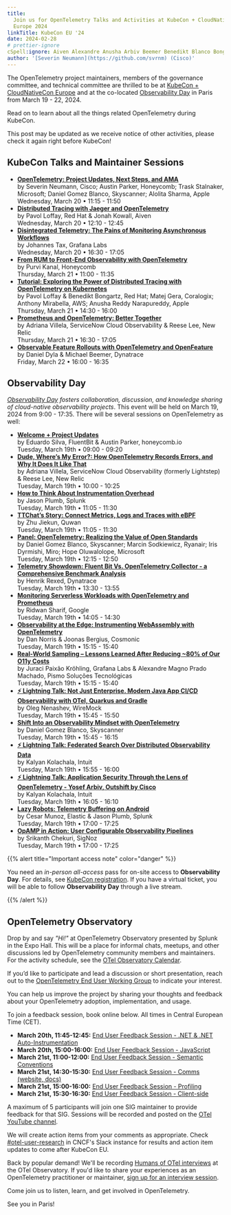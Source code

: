 ```yaml
---
title:
  Join us for OpenTelemetry Talks and Activities at KubeCon + CloudNativeCon
  Europe 2024
linkTitle: KubeCon EU '24
date: 2024-02-28
# prettier-ignore
cSpell:ignore: Aiven Alexandre Anusha Arbiv Beemer Benedikt Blanco Bongartz Chekuri Coralogix Cosmonic Dyrmishi Jiekun Joonas Kanal Kolachala Kowall Machado Magno Marcin Matej Mirabella Narapureddy Nenashev Oleg Oluwalolope Outshift Pismo Purvi Quwan Reddy Ridwan Rollouts Ryanair Skyscanner Sodkiewicz Soluções Srikanth Tecnológicas Yosef
author: '[Severin Neumann](https://github.com/svrnm) (Cisco)'
---
```


The OpenTelemetry project maintainers, members of the governance committee, and
technical committee are thrilled to be at [KubeCon + CloudNativeCon Europe][]
and at the co-located
[Observability Day](https://events.linuxfoundation.org/kubecon-cloudnativecon-europe/co-located-events/observability-day/)
in Paris from March 19 - 22, 2024.

Read on to learn about all the things related OpenTelemetry during KubeCon.

This post may be updated as we receive notice of other activities, please check
it again right before KubeCon!

## KubeCon Talks and Maintainer Sessions

- **[OpenTelemetry: Project Updates, Next Steps, and AMA](https://sched.co/1Yhf8)**<br>
  by Severin Neumann, Cisco; Austin Parker, Honeycomb; Trask Stalnaker,
  Microsoft; Daniel Gomez Blanco, Skyscanner; Alolita Sharma, Apple<br>
  Wednesday, March 20 • 11:15 - 11:50
- **[Distributed Tracing with Jaeger and OpenTelemetry](https://sched.co/1YhfT)**<br>
  by Pavol Loffay, Red Hat & Jonah Kowall, Aiven<br> Wednesday, March 20 •
  12:10 - 12:45
- **[Disintegrated Telemetry: The Pains of Monitoring Asynchronous Workflows](https://sched.co/1YeNV)**<br>
  by Johannes Tax, Grafana Labs<br> Wednesday, March 20 • 16:30 - 17:05
- **[From RUM to Front-End Observability with OpenTelemetry](https://sched.co/1YeOH)**<br>
  by Purvi Kanal, Honeycomb<br> Thursday, March 21 • 11:00 - 11:35
- **[Tutorial: Exploring the Power of Distributed Tracing with OpenTelemetry on Kubernetes](https://sched.co/1YePA)**<br>
  by Pavol Loffay & Benedikt Bongartz, Red Hat; Matej Gera, Coralogix; Anthony
  Mirabella, AWS; Anusha Reddy Narapureddy, Apple<br> Thursday, March 21 •
  14:30 - 16:00
- **[Prometheus and OpenTelemetry: Better Together](https://sched.co/1YePz)**<br>
  by Adriana Villela, ServiceNow Cloud Observability & Reese Lee, New Relic<br>
  Thursday, March 21 • 16:30 - 17:05
- **[Observable Feature Rollouts with OpenTelemetry and OpenFeature](https://sched.co/1YeSC)**<br>
  by Daniel Dyla & Michael Beemer, Dynatrace<br> Friday, March 22 • 16:00 -
  16:35

## Observability Day

_[Observability Day][] fosters collaboration, discussion, and knowledge sharing
of cloud-native observability projects_. This event will be held on March 19,
2024 from 9:00 - 17:35. There will be several sessions on OpenTelemetry as well:

- **[Welcome + Project Updates](https://sched.co/1YGT9)**<br> by Eduardo Silva,
  FluentBit & Austin Parker, honeycomb.io<br> Tuesday, March 19th • 09:00 -
  09:20
- **[Dude, Where’s My Error?: How OpenTelemetry Records Errors, and Why It Does It Like That](https://sched.co/1YFeM)**<br>
  by Adriana Villela, ServiceNow Cloud Observability (formerly Lightstep) &
  Reese Lee, New Relic<br> Tuesday, March 19th • 10:00 - 10:25
- **[How to Think About Instrumentation Overhead](https://sched.co/1YFfb)**<br>
  by Jason Plumb, Splunk<br> Tuesday, March 19th • 11:05 - 11:30
- **[TTChat’s Story: Connect Metrics, Logs and Traces with eBPF](https://sched.co/1YFfe)**<br>
  by Zhu Jiekun, Quwan<br> Tuesday, March 19th • 11:05 - 11:30
- **[Panel: OpenTelemetry: Realizing the Value of Open Standards](https://sched.co/1YFgW)**<br>
  by Daniel Gomez Blanco, Skyscanner; Marcin Sodkiewicz, Ryanair; Iris Dyrmishi,
  Miro; Hope Oluwalolope, Microsoft<br> Tuesday, March 19th • 12:15 - 12:50
- **[Telemetry Showdown: Fluent Bit Vs. OpenTelemetry Collector - a Comprehensive Benchmark Analysis](https://sched.co/1YFhI)**<br>
  by Henrik Rexed, Dynatrace<br> Tuesday, March 19th • 13:30 - 13:55
- **[Monitoring Serverless Workloads with OpenTelemetry and Prometheus](https://sched.co/1YFhh)**<br>
  by Ridwan Sharif, Google<br> Tuesday, March 19th • 14:05 - 14:30
- **[Observability at the Edge: Instrumenting WebAssembly with OpenTelemetry](https://sched.co/1YFik)**<br>
  by Dan Norris & Joonas Bergius, Cosmonic<br> Tuesday, March 19th • 15:15 -
  15:40
- **[Real-World Sampling – Lessons Learned After Reducing ~80% of Our O11y Costs](https://sched.co/1YFii)**<br>
  by Juraci Paixão Kröhling, Grafana Labs & Alexandre Magno Prado Machado, Pismo
  Soluções Tecnológicas<br> Tuesday, March 19th • 15:15 - 15:40
- **[⚡ Lightning Talk: Not Just Enterprise. Modern Java App CI/CD Observability with OTel, Quarkus and Gradle](https://sched.co/1YFin)**<br>
  by Oleg Nenashev, WireMock<br> Tuesday, March 19th • 15:45 - 15:50
- **[Shift Into an Observability Mindset with OpenTelemetry](https://sched.co/1YFjB)**<br>
  by Daniel Gomez Blanco, Skyscanner<br> Tuesday, March 19th • 15:45 - 16:15
- **[⚡ Lightning Talk: Federated Search Over Distributed Observability Data](https://sched.co/1YFjC)**<br>
  by Kalyan Kolachala, Intuit<br> Tuesday, March 19th • 15:55 - 16:00
- **[⚡ Lightning Talk: Application Security Through the Lens of OpenTelemetry - Yosef Arbiv, Outshift by Cisco](https://sched.co/1YFf5)**<br>
  by Kalyan Kolachala, Intuit<br> Tuesday, March 19th • 16:05 - 16:10
- **[Lazy Robots: Telemetry Buffering on Android](https://sched.co/1YFk3)**<br>
  by Cesar Munoz, Elastic & Jason Plumb, Splunk<br> Tuesday, March 19th •
  17:00 - 17:25
- **[OpAMP in Action: User Configurable Observability Pipelines](https://sched.co/1YFk6)**<br>
  by Srikanth Chekuri, SigNoz<br> Tuesday, March 19th • 17:00 - 17:25

{{% alert title="Important access note" color="danger" %}}

You need an _in-person all-access_ pass for on-site access to **Observability
Day**. For details, see [KubeCon registration][]. If you have a virtual ticket,
you will be able to follow **Observability Day** through a live stream.

[kubecon registration]:
  https://events.linuxfoundation.org/kubecon-cloudnativecon-europe/register/

{{% /alert %}}

## OpenTelemetry Observatory

Drop by and say _"Hi!"_ at OpenTelemetry Observatory presented by Splunk in the
Expo Hall. This will be a place for informal chats, meetups, and other
discussions led by OpenTelemetry community members and maintainers. For the
activity schedule, see the
[OTel Observatory Calendar](https://shorturl.at/qEUX1).

If you’d like to participate and lead a discussion or short presentation, reach
out to the
[OpenTelemetry End User Working Group](https://cloud-native.slack.com/archives/C01RT3MSWGZ)
to indicate your interest.

You can help us improve the project by sharing your thoughts and feedback about
your OpenTelemetry adoption, implementation, and usage.

To join a feedback session, book online below. All times in Central European
Time (CET).

- **March 20th, 11:45-12:45:**
  [End User Feedback Session - .NET & .NET Auto-Instrumentation](https://calendly.com/euwg-user-feedback-session/end-user-feedback-session?month=2024-03)
- **March 20th, 15:00-16:00:**
  [End User Feedback Session - JavaScript](https://calendly.com/euwg-user-feedback-session/end-user-feedback-session-javascript?month=2024-03)
- **March 21st, 11:00-12:00:**
  [End User Feedback Session - Semantic Conventions](https://calendly.com/euwg-user-feedback-session/end-user-feedback-session-semantic-conventions?month=2024-03)
- **March 21st, 14:30-15:30:**
  [End User Feedback Session - Comms (website, docs)](https://calendly.com/euwg-user-feedback-session/end-user-feedback-session-comms?month=2024-03)
- **March 21st, 15:00-16:00:**
  [End User Feedback Session - Profiling](https://calendly.com/euwg-user-feedback-session/end-user-feedback-session-profiling?month=2024-03)
- **March 21st, 15:30-16:30:**
  [End User Feedback Session - Client-side](https://calendly.com/euwg-user-feedback-session/end-user-feedback-session-client-side)

A maximum of 5 participants will join one SIG maintainer to provide feedback for
that SIG. Sessions will be recorded and posted on the
[OTel YouTube channel](https://youtube.com/@otel-official).

We will create action items from your comments as appropriate. Check
[#otel-user-research][] in CNCF's Slack instance for results and action item
updates to come after KubeCon EU.

Back by popular demand! We'll be recording
[Humans of OTel interviews](/blog/2023/humans-of-otel/) at the OTel Observatory.
If you'd like to share your experiences as an OpenTelemetry practitioner or
maintainer,
[sign up for an interview session](https://calendly.com/otel-euwg/humans-of-otel).

Come join us to listen, learn, and get involved in OpenTelemetry.

See you in Paris!

[#otel-user-research]: https://cloud-native.slack.com/archives/C01RT3MSWGZ
[KubeCon + CloudNativeCon Europe]:
  https://events.linuxfoundation.org/kubecon-cloudnativecon-europe/
[Observability Day]:
  https://events.linuxfoundation.org/kubecon-cloudnativecon-europe/co-located-events/observability-day/

